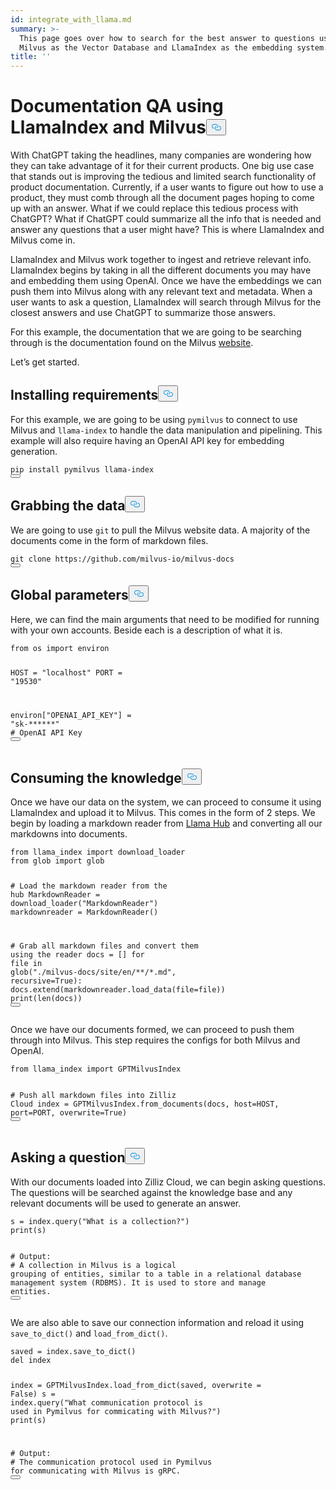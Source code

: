 ```yaml
---
id: integrate_with_llama.md
summary: >-
  This page goes over how to search for the best answer to questions using
  Milvus as the Vector Database and LlamaIndex as the embedding system.
title: ''
---
```

<h1 id="Documentation-QA-using-LlamaIndex-and-Milvus" class="common-anchor-header">Documentation QA using LlamaIndex and Milvus<button data-href="#Documentation-QA-using-LlamaIndex-and-Milvus" class="anchor-icon" translate="no">
      <svg translate="no"
        aria-hidden="true"
        focusable="false"
        height="20"
        version="1.1"
        viewBox="0 0 16 16"
        width="16"
      >
        <path
          fill="#0092E4"
          fill-rule="evenodd"
          d="M4 9h1v1H4c-1.5 0-3-1.69-3-3.5S2.55 3 4 3h4c1.45 0 3 1.69 3 3.5 0 1.41-.91 2.72-2 3.25V8.59c.58-.45 1-1.27 1-2.09C10 5.22 8.98 4 8 4H4c-.98 0-2 1.22-2 2.5S3 9 4 9zm9-3h-1v1h1c1 0 2 1.22 2 2.5S13.98 12 13 12H9c-.98 0-2-1.22-2-2.5 0-.83.42-1.64 1-2.09V6.25c-1.09.53-2 1.84-2 3.25C6 11.31 7.55 13 9 13h4c1.45 0 3-1.69 3-3.5S14.5 6 13 6z"
        ></path>
      </svg>
    </button></h1><p>With ChatGPT taking the headlines, many companies are wondering how they can take advantage of it for their current products. One big use case that stands out is improving the tedious and limited search functionality of product documentation. Currently, if a user wants to figure out how to use a product, they must comb through all the document pages hoping to come up with an answer. What if we could replace this tedious process with ChatGPT? What if ChatGPT could summarize all the info that is needed and answer any questions that a user might have?  This is where LlamaIndex and Milvus come in.</p>
<p>LlamaIndex and Milvus work together to ingest and retrieve relevant info. LlamaIndex begins by taking in all the different documents you may have and embedding them using OpenAI. Once we have the embeddings we can push them into Milvus along with any relevant text and metadata. When a user wants to ask a question, LlamaIndex will search through Milvus for the closest answers and use ChatGPT to summarize those answers.</p>
<p>For this example, the documentation that we are going to be searching through is the documentation found on the Milvus <a href="/docs/milvus.io/docs">website</a>.</p>
<p>Let’s get started.</p>
<h2 id="Installing-requirements" class="common-anchor-header">Installing requirements<button data-href="#Installing-requirements" class="anchor-icon" translate="no">
      <svg translate="no"
        aria-hidden="true"
        focusable="false"
        height="20"
        version="1.1"
        viewBox="0 0 16 16"
        width="16"
      >
        <path
          fill="#0092E4"
          fill-rule="evenodd"
          d="M4 9h1v1H4c-1.5 0-3-1.69-3-3.5S2.55 3 4 3h4c1.45 0 3 1.69 3 3.5 0 1.41-.91 2.72-2 3.25V8.59c.58-.45 1-1.27 1-2.09C10 5.22 8.98 4 8 4H4c-.98 0-2 1.22-2 2.5S3 9 4 9zm9-3h-1v1h1c1 0 2 1.22 2 2.5S13.98 12 13 12H9c-.98 0-2-1.22-2-2.5 0-.83.42-1.64 1-2.09V6.25c-1.09.53-2 1.84-2 3.25C6 11.31 7.55 13 9 13h4c1.45 0 3-1.69 3-3.5S14.5 6 13 6z"
        ></path>
      </svg>
    </button></h2><p>For this example, we are going to be using <code translate="no">pymilvus</code> to connect to use Milvus and <code translate="no">llama-index</code> to handle the data manipulation and pipelining. This example will also require having an OpenAI API key for embedding generation.</p>
<pre><code translate="no" class="language-shell">pip install pymilvus llama-index
<button class="copy-code-btn"></button></code></pre>
<h2 id="Grabbing-the-data" class="common-anchor-header">Grabbing the data<button data-href="#Grabbing-the-data" class="anchor-icon" translate="no">
      <svg translate="no"
        aria-hidden="true"
        focusable="false"
        height="20"
        version="1.1"
        viewBox="0 0 16 16"
        width="16"
      >
        <path
          fill="#0092E4"
          fill-rule="evenodd"
          d="M4 9h1v1H4c-1.5 0-3-1.69-3-3.5S2.55 3 4 3h4c1.45 0 3 1.69 3 3.5 0 1.41-.91 2.72-2 3.25V8.59c.58-.45 1-1.27 1-2.09C10 5.22 8.98 4 8 4H4c-.98 0-2 1.22-2 2.5S3 9 4 9zm9-3h-1v1h1c1 0 2 1.22 2 2.5S13.98 12 13 12H9c-.98 0-2-1.22-2-2.5 0-.83.42-1.64 1-2.09V6.25c-1.09.53-2 1.84-2 3.25C6 11.31 7.55 13 9 13h4c1.45 0 3-1.69 3-3.5S14.5 6 13 6z"
        ></path>
      </svg>
    </button></h2><p>We are going to use <code translate="no">git</code> to pull the Milvus website data. A majority of the documents come in the form of markdown files.</p>
<pre><code translate="no" class="language-shell">git <span class="hljs-built_in">clone</span> https://github.com/milvus-io/milvus-docs
<button class="copy-code-btn"></button></code></pre>
<h2 id="Global-parameters" class="common-anchor-header">Global parameters<button data-href="#Global-parameters" class="anchor-icon" translate="no">
      <svg translate="no"
        aria-hidden="true"
        focusable="false"
        height="20"
        version="1.1"
        viewBox="0 0 16 16"
        width="16"
      >
        <path
          fill="#0092E4"
          fill-rule="evenodd"
          d="M4 9h1v1H4c-1.5 0-3-1.69-3-3.5S2.55 3 4 3h4c1.45 0 3 1.69 3 3.5 0 1.41-.91 2.72-2 3.25V8.59c.58-.45 1-1.27 1-2.09C10 5.22 8.98 4 8 4H4c-.98 0-2 1.22-2 2.5S3 9 4 9zm9-3h-1v1h1c1 0 2 1.22 2 2.5S13.98 12 13 12H9c-.98 0-2-1.22-2-2.5 0-.83.42-1.64 1-2.09V6.25c-1.09.53-2 1.84-2 3.25C6 11.31 7.55 13 9 13h4c1.45 0 3-1.69 3-3.5S14.5 6 13 6z"
        ></path>
      </svg>
    </button></h2><p>Here, we can find the main arguments that need to be modified for running with your own accounts. Beside each is a description of what it is.</p>
<pre><code translate="no" class="language-python"><span class="hljs-keyword">from</span> os <span class="hljs-keyword">import</span> environ

HOST = <span class="hljs-string">&quot;localhost&quot;</span>
PORT = <span class="hljs-string">&quot;19530&quot;</span> 

environ[<span class="hljs-string">&quot;OPENAI_API_KEY&quot;</span>] = <span class="hljs-string">&quot;sk-******&quot;</span> <span class="hljs-comment"># OpenAI API Key</span>
<button class="copy-code-btn"></button></code></pre>
<h2 id="Consuming-the-knowledge" class="common-anchor-header">Consuming the knowledge<button data-href="#Consuming-the-knowledge" class="anchor-icon" translate="no">
      <svg translate="no"
        aria-hidden="true"
        focusable="false"
        height="20"
        version="1.1"
        viewBox="0 0 16 16"
        width="16"
      >
        <path
          fill="#0092E4"
          fill-rule="evenodd"
          d="M4 9h1v1H4c-1.5 0-3-1.69-3-3.5S2.55 3 4 3h4c1.45 0 3 1.69 3 3.5 0 1.41-.91 2.72-2 3.25V8.59c.58-.45 1-1.27 1-2.09C10 5.22 8.98 4 8 4H4c-.98 0-2 1.22-2 2.5S3 9 4 9zm9-3h-1v1h1c1 0 2 1.22 2 2.5S13.98 12 13 12H9c-.98 0-2-1.22-2-2.5 0-.83.42-1.64 1-2.09V6.25c-1.09.53-2 1.84-2 3.25C6 11.31 7.55 13 9 13h4c1.45 0 3-1.69 3-3.5S14.5 6 13 6z"
        ></path>
      </svg>
    </button></h2><p>Once we have our data on the system, we can proceed to consume it using LlamaIndex and upload it to Milvus. This comes in the form of 2 steps. We begin by loading a markdown reader from <a href="https://llamahub.ai">Llama Hub</a> and converting all our markdowns into documents.</p>
<pre><code translate="no" class="language-python"><span class="hljs-keyword">from</span> llama_index <span class="hljs-keyword">import</span> download_loader
<span class="hljs-keyword">from</span> glob <span class="hljs-keyword">import</span> glob

<span class="hljs-comment"># Load the markdown reader from the hub</span>
MarkdownReader = download_loader(<span class="hljs-string">&quot;MarkdownReader&quot;</span>)
markdownreader = MarkdownReader()

<span class="hljs-comment"># Grab all markdown files and convert them using the reader</span>
docs = []
<span class="hljs-keyword">for</span> file <span class="hljs-keyword">in</span> glob(<span class="hljs-string">&quot;./milvus-docs/site/en/**/*.md&quot;</span>, recursive=<span class="hljs-literal">True</span>):
    docs.extend(markdownreader.load_data(file=file))
<span class="hljs-built_in">print</span>(<span class="hljs-built_in">len</span>(docs))
<button class="copy-code-btn"></button></code></pre>
<p>Once we have our documents formed, we can proceed to push them through into Milvus. This step requires the configs for both Milvus and OpenAI.</p>
<pre><code translate="no" class="language-python"><span class="hljs-keyword">from</span> llama_index <span class="hljs-keyword">import</span> GPTMilvusIndex

<span class="hljs-comment"># Push all markdown files into Zilliz Cloud</span>
index = GPTMilvusIndex.from_documents(docs, host=HOST, port=PORT, overwrite=<span class="hljs-literal">True</span>)
<button class="copy-code-btn"></button></code></pre>
<h2 id="Asking-a-question" class="common-anchor-header">Asking a question<button data-href="#Asking-a-question" class="anchor-icon" translate="no">
      <svg translate="no"
        aria-hidden="true"
        focusable="false"
        height="20"
        version="1.1"
        viewBox="0 0 16 16"
        width="16"
      >
        <path
          fill="#0092E4"
          fill-rule="evenodd"
          d="M4 9h1v1H4c-1.5 0-3-1.69-3-3.5S2.55 3 4 3h4c1.45 0 3 1.69 3 3.5 0 1.41-.91 2.72-2 3.25V8.59c.58-.45 1-1.27 1-2.09C10 5.22 8.98 4 8 4H4c-.98 0-2 1.22-2 2.5S3 9 4 9zm9-3h-1v1h1c1 0 2 1.22 2 2.5S13.98 12 13 12H9c-.98 0-2-1.22-2-2.5 0-.83.42-1.64 1-2.09V6.25c-1.09.53-2 1.84-2 3.25C6 11.31 7.55 13 9 13h4c1.45 0 3-1.69 3-3.5S14.5 6 13 6z"
        ></path>
      </svg>
    </button></h2><p>With our documents loaded into Zilliz Cloud, we can begin asking questions. The questions will be searched against the knowledge base and any relevant documents will be used to generate an answer.</p>
<pre><code translate="no" class="language-python">s = index.query(<span class="hljs-string">&quot;What is a collection?&quot;</span>)
<span class="hljs-built_in">print</span>(s)

<span class="hljs-comment"># Output:</span>
<span class="hljs-comment"># A collection in Milvus is a logical grouping of entities, similar to a table in a relational database management system (RDBMS). It is used to store and manage entities.</span>
<button class="copy-code-btn"></button></code></pre>
<p>We are also able to save our connection information and reload it using <code translate="no">save_to_dict()</code> and <code translate="no">load_from_dict()</code>.</p>
<pre><code translate="no" class="language-python">saved = index.save_to_dict()
<span class="hljs-keyword">del</span> index

index = GPTMilvusIndex.load_from_dict(saved, overwrite = <span class="hljs-literal">False</span>)
s = index.query(<span class="hljs-string">&quot;What communication protocol is used in Pymilvus for commicating with Milvus?&quot;</span>)
<span class="hljs-built_in">print</span>(s)

<span class="hljs-comment"># Output:</span>
<span class="hljs-comment"># The communication protocol used in Pymilvus for communicating with Milvus is gRPC.</span>
<button class="copy-code-btn"></button></code></pre>
